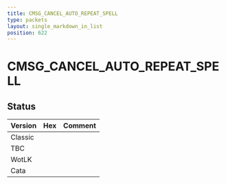 ```yaml
---
title: CMSG_CANCEL_AUTO_REPEAT_SPELL
type: packets
layout: single_markdown_in_list
position: 622
---
```


# CMSG_CANCEL_AUTO_REPEAT_SPELL

## Status

Version | Hex | Comment
---------- | ---------- | ---------- 
Classic |  |  
TBC |  |  
WotLK |  |  
Cata |  |  
